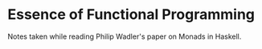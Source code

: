 # Essence of Functional Programming
Notes taken while reading Philip Wadler's paper on Monads in Haskell.
